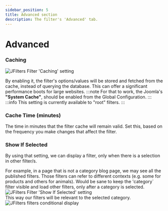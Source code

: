 ```yaml
---
sidebar_position: 5
title: Advanced section
description: The filter's 'Advanced' tab.
---
```

# Advanced
### Caching
![JFilters Filter 'Caching' setting](/img/component/caching.png)

By enabling it, the filter's options/values will be stored and fetched from the cache, instead of querying the database.
This can offer a significant performance boots for large websites.
:::note
For that to work, the Joomla's **"System Cache"**, should be enabled from the Global Configuration.
:::
:::info
This setting is currently available to "root" filters.
:::
### Cache Time (minutes)
The time in minutes that the filter cache will remain valid. Set this, based on the frequency you make changes that affect the filter.

### Show If Selected
By using that setting, we can display a filter, only when there is a selection in other filter/s.

For example, in a page that is not a category blog page, we may see all the published filters. Those filters can refer to different contexts (e.g. some for products and others for animals).
Would be sane to keep the 'category` filter visible and load other filters, only after a category is selected.  
![JFilters Filter 'Show If Selected' setting](/img/component/show_if_selected.png)  
This way our filters will be relevant to the selected category.  
![JFilters filters conditional display](/img/component/filter_conditional_display.gif)

